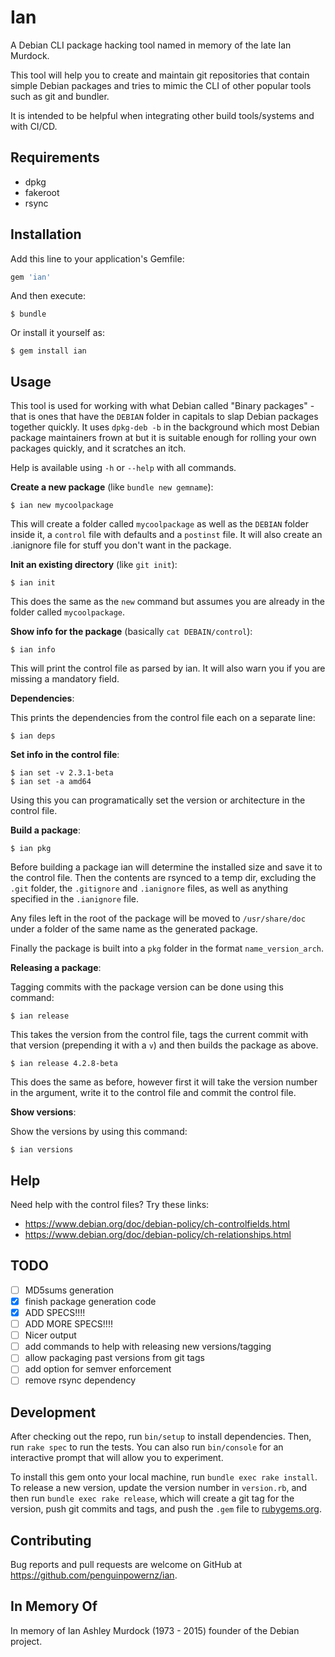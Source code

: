 # Ian

A Debian CLI package hacking tool named in memory of the late Ian Murdock.

This tool will help you to create and maintain git repositories that contain simple
Debian packages and tries to mimic the CLI of other popular tools such as git and
bundler.

It is intended to be helpful when integrating other build tools/systems and
with CI/CD.

## Requirements

* dpkg
* fakeroot
* rsync

## Installation

Add this line to your application's Gemfile:

```ruby
gem 'ian'
```

And then execute:

    $ bundle

Or install it yourself as:

    $ gem install ian

## Usage

This tool is used for working with what Debian called "Binary packages" - that is
ones that have the `DEBIAN` folder in capitals to slap Debian packages together
quickly.  It uses `dpkg-deb -b` in the background which most Debian package
maintainers frown at but it is suitable enough for rolling your own packages
quickly, and it scratches an itch.

Help is available using `-h` or `--help` with all commands.

**Create a new package** (like `bundle new gemname`):

    $ ian new mycoolpackage

This will create a folder called `mycoolpackage` as well as the `DEBIAN` folder
inside it, a `control` file with defaults and a `postinst` file.  It will also
create an .ianignore file for stuff you don't want in the package.

**Init an existing directory** (like `git init`):

    $ ian init

This does the same as the `new` command but assumes you are already in the folder
called `mycoolpackage`.

**Show info for the package** (basically `cat DEBAIN/control`):

    $ ian info

This will print the control file as parsed by ian.  It will also warn you if you
are missing a mandatory field.

**Dependencies**:

This prints the dependencies from the control file each on a separate line:

    $ ian deps

**Set info in the control file**:

    $ ian set -v 2.3.1-beta
    $ ian set -a amd64

Using this you can programatically set the version or architecture in the control
file.

**Build a package**:

    $ ian pkg

Before building a package ian will determine the installed size and save it to
the control file.  Then the contents are rsynced to a temp dir, excluding the `.git`
folder, the `.gitignore` and `.ianignore` files, as well as anything specified in
the `.ianignore` file.

Any files left in the root of the package will be moved to `/usr/share/doc` under
a folder of the same name as the generated package.

Finally the package is built into a `pkg` folder in the format `name_version_arch`.

**Releasing a package**:

Tagging commits with the package version can be done using this command:

    $ ian release

This takes the version from the control file, tags the current commit with that
version (prepending it with a `v`) and then builds the package as above.

    $ ian release 4.2.8-beta

This does the same as before, however first it will take the version number in
the argument, write it to the control file and commit the control file.

**Show versions**:

Show the versions by using this command:

    $ ian versions

## Help

Need help with the control files?  Try these links:

* https://www.debian.org/doc/debian-policy/ch-controlfields.html
* https://www.debian.org/doc/debian-policy/ch-relationships.html

## TODO

- [ ] MD5sums generation
- [x] finish package generation code
- [x] ADD SPECS!!!!
- [ ] ADD MORE SPECS!!!!
- [ ] Nicer output
- [ ] add commands to help with releasing new versions/tagging
- [ ] allow packaging past versions from git tags
- [ ] add option for semver enforcement
- [ ] remove rsync dependency

## Development

After checking out the repo, run `bin/setup` to install dependencies. Then, run `rake spec` to run the tests. You can also run `bin/console` for an interactive prompt that will allow you to experiment.

To install this gem onto your local machine, run `bundle exec rake install`. To release a new version, update the version number in `version.rb`, and then run `bundle exec rake release`, which will create a git tag for the version, push git commits and tags, and push the `.gem` file to [rubygems.org](https://rubygems.org).

## Contributing

Bug reports and pull requests are welcome on GitHub at https://github.com/penguinpowernz/ian.

## In Memory Of

In memory of Ian Ashley Murdock (1973 - 2015) founder of the Debian project.
